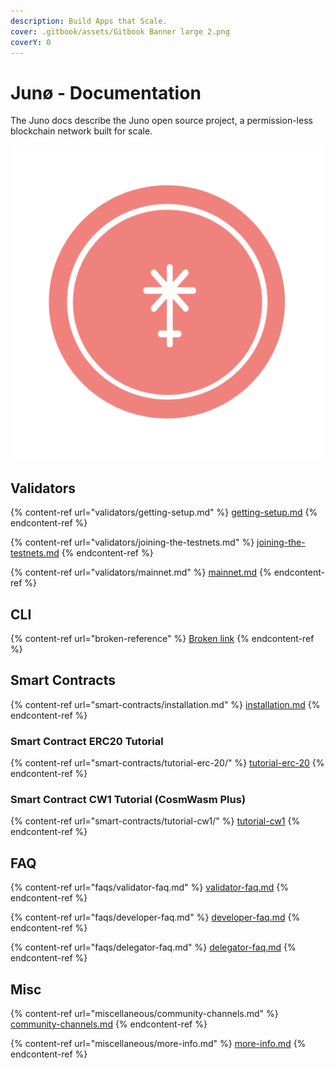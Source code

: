 ```yaml
---
description: Build Apps that Scale.
cover: .gitbook/assets/Gitbook Banner large 2.png
coverY: 0
---
```


# Junø - Documentation

The Juno docs describe the Juno open source project, a permission-less blockchain network built for scale.

![](<.gitbook/assets/juno-logo-red- (4) (3) (3) (3) (3) (3) (2).svg>)

## Validators

{% content-ref url="validators/getting-setup.md" %}
[getting-setup.md](validators/getting-setup.md)
{% endcontent-ref %}

{% content-ref url="validators/joining-the-testnets.md" %}
[joining-the-testnets.md](validators/joining-the-testnets.md)
{% endcontent-ref %}

{% content-ref url="validators/mainnet.md" %}
[mainnet.md](validators/mainnet.md)
{% endcontent-ref %}

## CLI

{% content-ref url="broken-reference" %}
[Broken link](broken-reference)
{% endcontent-ref %}

## Smart Contracts

{% content-ref url="smart-contracts/installation.md" %}
[installation.md](smart-contracts/installation.md)
{% endcontent-ref %}

### Smart Contract ERC20 Tutorial

{% content-ref url="smart-contracts/tutorial-erc-20/" %}
[tutorial-erc-20](smart-contracts/tutorial-erc-20/)
{% endcontent-ref %}

### Smart Contract CW1 Tutorial (CosmWasm Plus)

{% content-ref url="smart-contracts/tutorial-cw1/" %}
[tutorial-cw1](smart-contracts/tutorial-cw1/)
{% endcontent-ref %}

## FAQ

{% content-ref url="faqs/validator-faq.md" %}
[validator-faq.md](faqs/validator-faq.md)
{% endcontent-ref %}

{% content-ref url="faqs/developer-faq.md" %}
[developer-faq.md](faqs/developer-faq.md)
{% endcontent-ref %}

{% content-ref url="faqs/delegator-faq.md" %}
[delegator-faq.md](faqs/delegator-faq.md)
{% endcontent-ref %}

## Misc

{% content-ref url="miscellaneous/community-channels.md" %}
[community-channels.md](miscellaneous/community-channels.md)
{% endcontent-ref %}

{% content-ref url="miscellaneous/more-info.md" %}
[more-info.md](miscellaneous/more-info.md)
{% endcontent-ref %}
